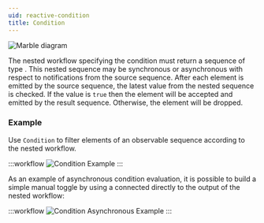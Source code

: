 ```yaml
---
uid: reactive-condition
title: Condition
---
```


![Marble diagram](~/images/reactive-condition.svg)

The nested workflow specifying the condition must return a sequence of type <xref href="System.Boolean"/>. This nested sequence may be synchronous or asynchronous with respect to notifications from the source sequence. After each element is emitted by the source sequence, the latest value from the nested sequence is checked. If the value is `true` then the element will be accepted and emitted by the result sequence. Otherwise, the element will be dropped.

### Example

Use `Condition` to filter elements of an observable sequence according to the nested workflow.

:::workflow
![Condition Example](~/workflows/reactive-condition-example.bonsai)
:::

As an example of asynchronous condition evaluation, it is possible to build a simple manual toggle by using a <xref href="Bonsai.Expressions.BooleanProperty"/> connected directly to the output of the nested workflow:

:::workflow
![Condition Asynchronous Example](~/workflows/reactive-condition-asynchronous-example.bonsai)
:::
